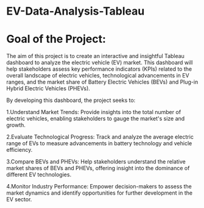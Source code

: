 # EV-Data-Analysis-Tableau




# Goal of the Project:
The aim of this project is to create an interactive and insightful Tableau dashboard to analyze the electric vehicle (EV) market. This dashboard will help stakeholders assess key performance indicators (KPIs) related to the overall landscape of electric vehicles, technological advancements in EV ranges, and the market share of Battery Electric Vehicles (BEVs) and Plug-in Hybrid Electric Vehicles (PHEVs).

By developing this dashboard, the project seeks to:

1.Understand Market Trends: Provide insights into the total number of electric vehicles, enabling stakeholders to gauge the market's size and growth.

2.Evaluate Technological Progress: Track and analyze the average electric range of EVs to measure advancements in battery technology and vehicle efficiency.

3.Compare BEVs and PHEVs: Help stakeholders understand the relative market shares of BEVs and PHEVs, offering insight into the dominance of different EV technologies.

4.Monitor Industry Performance: Empower decision-makers to assess the market dynamics and identify opportunities for further development in the EV sector.
